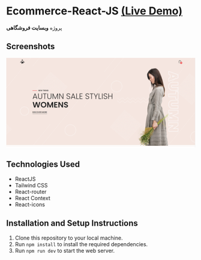 # Ecommerce-React-JS [(Live Demo)](https://ecommerce-79a765.netlify.app/)
پروژه **وبسایت فروشگاهی**

## Screenshots
![Ecommerce website screenshot](/public/website-screenshot.png)


## Technologies Used

* ReactJS
* Tailwind CSS
* React-router
* React Context
* React-icons

## Installation and Setup Instructions

1. Clone this repository to your local machine.
2. Run `npm install` to install the required dependencies.  
5. Run `npm run dev` to start the web server.
